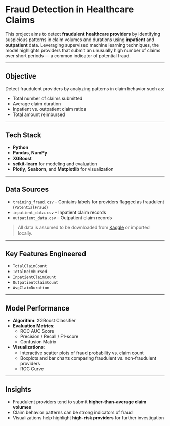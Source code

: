 #  Fraud Detection in Healthcare Claims

This project aims to detect **fraudulent healthcare providers** by identifying suspicious patterns in claim volumes and durations using **inpatient** and **outpatient** data. Leveraging supervised machine learning techniques, the model highlights providers that submit an unusually high number of claims over short periods — a common indicator of potential fraud.

---

##  Objective

Detect fraudulent providers by analyzing patterns in claim behavior such as:

- Total number of claims submitted
- Average claim duration
- Inpatient vs. outpatient claim ratios
- Total amount reimbursed

---

##  Tech Stack

- **Python**
- **Pandas**, **NumPy**
- **XGBoost**
- **scikit-learn** for modeling and evaluation
- **Plotly**, **Seaborn**, and **Matplotlib** for visualization

---

##  Data Sources

- `training_fraud.csv` – Contains labels for providers flagged as fraudulent (`PotentialFraud`)
- `inpatient_data.csv` – Inpatient claim records
- `outpatient_data.csv` – Outpatient claim records

> All data is assumed to be downloaded from [Kaggle]([https://www.kaggle.com/datasets/rohitrox/medicare-healthcare-claims-fraud-detection](https://www.kaggle.com/datasets/rohitrox/healthcare-provider-fraud-detection-analysis)) or imported locally.

---

##  Key Features Engineered

- `TotalClaimCount`
- `TotalReimbursed`
- `InpatientClaimCount`
- `OutpatientClaimCount`
- `AvgClaimDuration`

---

##  Model Performance

- **Algorithm**: XGBoost Classifier
- **Evaluation Metrics**:
  - ROC AUC Score
  - Precision / Recall / F1-score
  - Confusion Matrix
- **Visualizations**:
  - Interactive scatter plots of fraud probability vs. claim count
  - Boxplots and bar charts comparing fraudulent vs. non-fraudulent providers
  - ROC Curve

---

##  Insights

- Fraudulent providers tend to submit **higher-than-average claim volumes**
- Claim behavior patterns can be strong indicators of fraud
- Visualizations help highlight **high-risk providers** for further investigation
